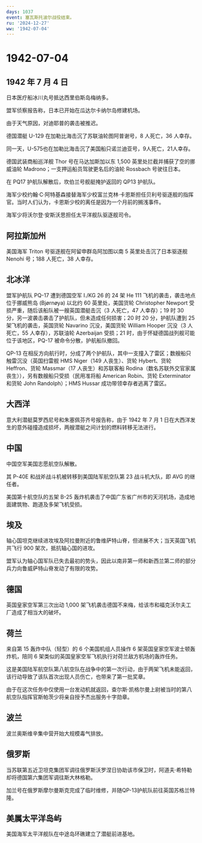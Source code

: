```yaml
---
days: 1037
event: 塞瓦斯托波尔战役结束。
ru: '2024-12-27'
ww: '1942-07-04'
---
```


# 1942-07-04

## 1942 年 7 月 4 日

日本医疗船冰川丸号抵达西里伯斯岛梅纳多。

盟军侦察报告称，日本已开始在瓜达尔卡纳尔岛修建机场。

由于天气原因，对迪耶普的袭击被推迟。

德国潜艇 U-129 在加勒比海击沉了苏联油轮图阿普谢号，8 人死亡，36 人幸存。

同一天，U-575也在加勒比海击沉了美国船只诺兰迪亚号，9人死亡，21人幸存。

德国武装商船巡洋舰 Thor 号在马达加斯加以东 1,500
英里处拦截并捕获了空的挪威油轮 Madrono；一支押运船员驾驶更名后的油轮
Rossbach 号驶往日本。

在 PQ17 护航队解散后，坎伯兰号舰艇掩护返回的 QP13 护航队。

海军少校约翰·C·阿特基森接替海军少校富兰克林·卡恩斯担任贝利号驱逐舰的指挥官。当时人们认为，卡恩斯少校的离任是因为一个月前的搁浅事件。

海军少将沃尔登·安斯沃思担任太平洋舰队驱逐舰司令。

## 阿拉斯加州

美国海军 Triton 号驱逐舰在阿留申群岛阿加图以南 5 英里处击沉了日本驱逐舰
Nenohi 号；188 人死亡，38 人幸存。

## 北冰洋

盟军护航队 PQ-17 遭到德国空军 I./KG 26 的 24 架 He 111
飞机的袭击，袭击地点位于挪威熊岛 (Bjørnøya) 以北约 60 英里处，美国货轮
Christopher Newport 受损严重，随后该船队被一艘英国潜艇击沉（3 人死亡，47
人幸存）；19 时 30 分，另一波袭击袭击了护航队，但未造成任何损害；20 时
20 分，护航队遭到 25 架飞机的袭击，英国货轮 Navarino 沉没，美国货轮
William Hooper 沉没（3 人死亡，55 人幸存），苏联油轮 Azerbaijan 受损；21
时，由于怀疑德国战列舰可能位于该地区，PQ-17 被命令分散，护航船队撤回。

QP-13
在相反方向航行时，分成了两个护航队，其中一支撞入了雷区；数艘船只触雷沉没（英国扫雷舰
HMS Niger（149 人丧生）、货轮 Hybert、货轮 Heffron、货轮 Massmar（17
人丧生）和苏联客船
Rodina（数名苏联外交官家属丧生）），另有数艘船只受损（民用准将船
American Robin、货轮 Exterminator 和货轮 John Randolph）；HMS Hussar
成功带领幸存者逃离了雷区。

## 大西洋

意大利潜艇莫罗西尼号和朱塞佩芬齐号报告称，由于 1942 年 7 月 1
日在大西洋发生的意外碰撞造成损坏，两艘潜艇之间计划的燃料转移无法进行。

## 中国

中国空军美国志愿航空队解散。

其 P-40E 和战斧战斗机被转移到美国陆军航空队第 23 战斗机大队，即 AVG
的继任者。

美国第十航空队的五架 B-25
轰炸机袭击了中国广东省广州市的天河机场，造成地面建筑物、跑道及多架飞机受损。

## 埃及

轴心国坦克继续进攻埃及阿拉曼附近的鲁维萨特山脊，但进展不大；当天英国飞机共飞行
900 架次，抵抗轴心国的进攻。

盟军认为轴心国军队已失去最初的势头，因此以南非第一师和新西兰第二师的部分兵力向鲁威萨特山脊发动了有限的攻势。

## 德国

英国皇家空军第三次出动 1,000
架飞机袭击德国不来梅，给该市和福克沃尔夫工厂造成了相当大的破坏。

## 荷兰

来自第 15 轰炸中队（轻型）的 6 个美国机组人员操作 6
架英国皇家空军波士顿轰炸机，陪同 6
架类似的英国皇家空军飞机执行对荷兰敌方机场的轰炸任务。

这是美国陆军航空队第八航空队在战争中的第一次行动，由于两架飞机未能返回，该行动导致了该队首次出现人员伤亡，也带来了第一批奖章。

由于在这次任务中仅使用一台发动机就返回，查尔斯·凯格尔曼上尉被当时的第八航空队指挥官斯帕茨少将亲自授予杰出服务十字勋章。

## 波兰

波兰奥斯维辛集中营开始大规模毒气排放。

## 俄罗斯

当苏联第五近卫坦克集团军调往俄罗斯沃罗涅日协助该市保卫时，阿道夫·希特勒却将德国第六集团军调往斯大林格勒。

加兰号在俄罗斯摩尔曼斯克完成了临时维修，并随QP-13护航队前往英国苏格兰特隆。

## 美属太平洋岛屿

美国海军太平洋舰队在中途岛环礁建立了潜艇前进基地。
